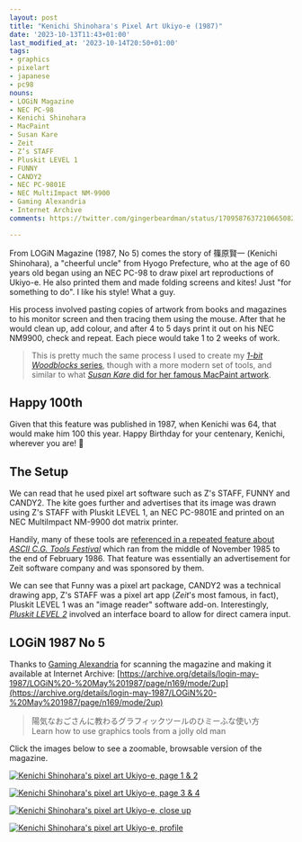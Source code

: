 ```yaml
---
layout: post
title: "Kenichi Shinohara's Pixel Art Ukiyo-e (1987)"
date: '2023-10-13T11:43+01:00'
last_modified_at: '2023-10-14T20:50+01:00'
tags:
- graphics
- pixelart
- japanese
- pc98
nouns:
- LOGiN Magazine
- NEC PC-98
- Kenichi Shinohara
- MacPaint
- Susan Kare
- Zeit
- Z’s STAFF
- Pluskit LEVEL 1
- FUNNY
- CANDY2
- NEC PC-9801E
- NEC MultiImpact NM-9900
- Gaming Alexandria
- Internet Archive
comments: https://twitter.com/gingerbeardman/status/1709587637210665082

---
```


From LOGiN Magazine (1987, No 5) comes the story of 篠原賢一 (Kenichi Shinohara), a "cheerful uncle" from Hyogo Prefecture, who at the age of 60 years old began using an NEC PC-98 to draw pixel art reproductions of Ukiyo-e. He also printed them and made folding screens and kites! Just "for something to do". I like his style! What a guy.

His process involved pasting copies of artwork from books and magazines to his monitor screen and then tracing them using the mouse. After that he would clean up, add colour, and after 4 to 5 days print it out on his NEC NM9900, check and repeat. Each piece would take 1 to 2 weeks of work.

> This is pretty much the same process I used to create my [*1-bit Woodblocks* series](/tag/1bitwoodblocks/), though with a more modern set of tools, and similar to what [*Susan Kare* did for her famous MacPaint artwork](https://www.folklore.org/StoryView.py?project=Macintosh&story=MacPaint_Gallery.txt).

## Happy 100th

Given that this feature was published in 1987, when Kenichi was 64, that would make him 100 this year. Happy Birthday for your centenary, Kenichi, wherever you are! 🎂

## The Setup

We can read that he used pixel art software such as Z's STAFF, FUNNY and CANDY2. The kite goes further and advertises that its image was drawn using Z's STAFF with Pluskit LEVEL 1, an NEC PC-9801E and printed on an NEC MultiImpact NM-9900 dot matrix printer. 

Handily, many of these tools are [referenced in a repeated feature about *ASCII C.G. Tools Festival*]([info](https://archive.org/details/login-march-1986/LOGiN%20-%20March%201986/page/n103/mode/1up)) which ran from the middle of November 1985 to the end of February 1986. That feature was essentially an advertisement for Zeit software company and was sponsored by them. 

We can see that Funny was a pixel art package, CANDY2 was a technical drawing app, Z's STAFF was a pixel art app (*Zeit*'s most famous, in fact), Pluskit LEVEL 1 was an "image reader" software add-on. Interestingly, [*Pluskit LEVEL 2*](https://archive.org/details/logi-n-october-1986-raw-scans/LOGiN%20-%20October%201986/page/n458/mode/1up) involved an interface board to allow for direct camera input.

## LOGiN 1987 No 5

Thanks to [Gaming Alexandria](https://www.gamingalexandria.com/wp/magazines/) for scanning the magazine and making it available at Internet Archive: [https://archive.org/details/login-may-1987/LOGiN%20-%20May%201987/page/n169/mode/2up](https://archive.org/details/login-may-1987/LOGiN%20-%20May%201987/page/n169/mode/2up)

> 陽気なおごさんに教わるグラフィックツールのひミーふな使い方  
> Learn how to use graphics tools from a jolly old man

Click the images below to see a zoomable, browsable version of the magazine.

[![Kenichi Shinohara's pixel art Ukiyo-e, page 1 & 2](https://cdn.gingerbeardman.com/images/posts/kenichi-shinohara-pixel-art-ukiyoe-1.jpg)](https://archive.org/details/login-may-1987/LOGiN%20-%20May%201987/page/n169/mode/2up)

[![Kenichi Shinohara's pixel art Ukiyo-e, page 3 & 4](https://cdn.gingerbeardman.com/images/posts/kenichi-shinohara-pixel-art-ukiyoe-2.jpg)](https://archive.org/details/login-may-1987/LOGiN%20-%20May%201987/page/n171/mode/2up)

[![Kenichi Shinohara's pixel art Ukiyo-e, close up](https://cdn.gingerbeardman.com/images/posts/kenichi-shinohara-pixel-art-ukiyoe-3.jpg)](https://archive.org/details/login-may-1987/LOGiN%20-%20May%201987/page/n171/mode/2up)

[![Kenichi Shinohara's pixel art Ukiyo-e, profile](https://cdn.gingerbeardman.com/images/posts/kenichi-shinohara-pixel-art-ukiyoe-4.jpg)](https://archive.org/details/login-may-1987/LOGiN%20-%20May%201987/page/n171/mode/2up)
